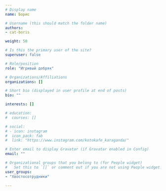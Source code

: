 ```yaml
---
# Display name
name: Борис

# Username (this should match the folder name)
authors:
- cat-boris

weight: 50

# Is this the primary user of the site?
superuser: false

# Role/position
role: "Игривый добряк"

# Organizations/Affiliations
organizations: []

# Short bio (displayed in user profile at end of posts)
bio: ""

interests: []

# education:
#  courses: []

# social:
# - icon: instagram
#  icon_pack: fab
#  link: "https://www.instagram.com/kotokafe_karaganda/"

# Enter email to display Gravatar (if Gravatar enabled in Config)
email: ""

# Organizational groups that you belong to (for People widget)
#   Set this to `[]` or comment out if you are not using People widget.
user_groups:
- "Хвостосотрудники"

---
```

